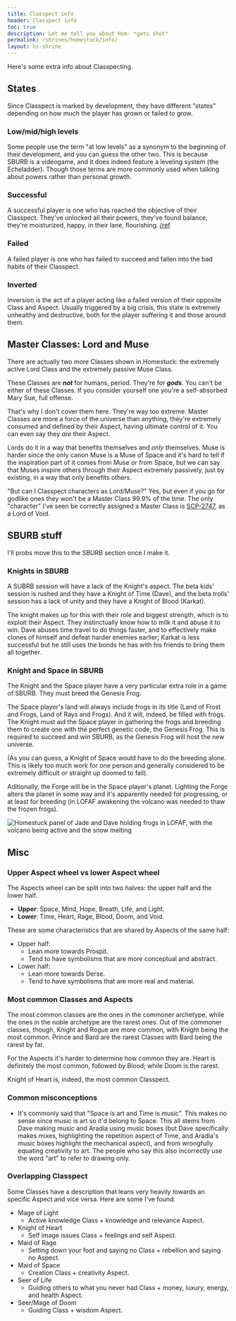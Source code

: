 ```yaml
---
title: Classpect info
header: Classpect info
toc: true
description: Let me tell you about Hom- *gets shot*
permalink: /shrines/homestuck/info/
layout: hs-shrine
---
```

Here's some extra info about Classpecting.

## States

Since Classpect is marked by development, they have different "states" depending on how much the player has grown or failed to grow.

### Low/mid/high levels

Some people use the term "at low levels" as a synonym to the beginning of their development, and you can guess the other two. This is because SBURB is a videogame, and it does indeed feature a leveling system (the Echeladder). Though those terms are more commonly used when talking about powers rather than personal growth.

### Successful

A successful player is one who has reached the objective of their Classpect. They've unlocked all their powers, they've found balance, they're moisturized, happy, in their lane, flourishing. [/ref](https://knowyourmeme.com/memes/unbothered-moisturized-happy-in-my-lane-focused-flourishing)

### Failed

A failed player is one who has failed to succeed and fallen into the bad habits of their Classpect.

### Inverted

Inversion is the act of a player acting like a failed version of their opposite Class and Aspect. Usually triggered by a big crisis, this state is extremely unhealthy and destructive, both for the player suffering it and those around them.

## Master Classes: Lord and Muse

There are actually two more Classes shown in Homestuck: the extremely active Lord Class and the extremely passive Muse Class.

These Classes are ***not*** for humans, period. They're for ***gods***. You can't be either of these Classes. If you consider yourself one you're a self-absorbed Mary Sue, full offense.

That's why I don't cover them here. They're way too extreme. Master Classes are more a force of the universe than anything, they're extremely consumed and defined by their Aspect, having ultimate control of it. You can even say they *are* their Aspect.

Lords do it in a way that benefits themselves and *only* themselves. Muse is harder since the only canon Muse is a Muse of Space and it's hard to tell if the inspiration part of it comes from Muse or from Space, but we can say that Muses inspire others through their Aspect extremely passively, just by existing, in a way that only benefits others.

"But can I Classpect characters as Lord/Muse?" Yes, but even if you go for godlike ones they won't be a Master Class 99.9% of the time. The only "character" I've seen be correctly assigned a Master Class is [SCP-2747](https://scp-wiki.wikidot.com/scp-2747), as a Lord of Void.

## SBURB stuff

I'll probs move this to the SBURB section once I make it.

### Knights in SBURB

A SUBRB session will have a lack of the Knight's aspect. The beta kids' session is rushed and they have a Knight of Time (Dave), and the beta trolls' session has a lack of unity and they have a Knight of Blood (Karkat).

The knight makes up for this with their role and biggest strength, which is to exploit their Aspect. They instinctually know how to milk it and abuse it to win. Dave abuses time travel to do things faster, and to effectively make clones of himself and defeat harder enemies earlier; Karkat is less successful but he still uses the bonds he has with his friends to bring them all together.

### Knight and Space in SBURB

The Knight and the Space player have a very particular extra role in a game of SBURB. They must breed the Genesis Frog.

The Space player's land will always include frogs in its title (Land of Frost and Frogs, Land of Rays and Frogs). And it will, indeed, be filled with frogs. The Knight must aid the Space player in gathering the frogs and breeding them to create one with the perfect genetic code, the Genesis Frog. This is required to succeed and win SBURB, as the Genesis Frog will host the new universe.

(As you can guess, a Knight of Space would have to do the breeding alone. This is likely too much work for one person and generally considered to be extremely difficult or straight up doomed to fail).

Aditionally, the Forge will be in the Space player's planet. Lighting the Forge alters the planet in some way and it's apparently needed for progressing, or at least for breeding (in LOFAF awakening the volcano was needed to thaw the frozen frogs).

![Homestuck panel of Jade and Dave holding frogs in LOFAF, with the volcano being active and the snow melting](https://www.homestuck.com/images/storyfiles/hs2/scratch/room64.gif)

## Misc

### Upper Aspect wheel vs lower Aspect wheel

The Aspects wheel can be split into two halves: the upper half and the lower half.
- **Upper**: Space, Mind, Hope, Breath, Life, and Light.
- **Lower**: Time, Heart, Rage, Blood, Doom, and Void.

These are some characteristics that are shared by Aspects of the same half:
- Upper half:
    - Lean more towards Prospit.
    - Tend to have symbolisms that are more conceptual and abstract.
- Lower half:
    - Lean more towards Derse.
    - Tend to have symbolisms that are more real and material.

### Most common Classes and Aspects

The most common classes are the ones in the commoner archetype, while the ones in the noble archetype are the rarest ones. Out of the commoner classes, though, Knight and Rogue are more common, with Knight being the most common. Prince and Bard are the rarest Classes with Bard being the rarest by far.

For the Aspects it's harder to determine how common they are. Heart is definitely the most common, followed by Blood; while Doom is the rarest.

Knight of Heart is, indeed, the most common Classpect.

### Common misconceptions

- It's commonly said that "Space is art and Time is music". This makes no sense since music is art so it'd belong to Space. This all stems from Dave making music and Aradia using music boxes (but Dave specifically makes mixes, highlighting the repetition aspect of Time, and Aradia's music boxes highlight the mechanical aspect), and from wrongfully equating creativity to art. The people who say this also incorrectly use the word "art" to refer to drawing only.

### Overlapping Classpect

Some Classes have a description that leans very heavily towards an specific Aspect and vice versa. Here are some I've found:

- Mage of Light
    - Active knowledge Class + knowledge and relevance Aspect.
- Knight of Heart
    - Self image issues Class + feelings and self Aspect.
- Maid of Rage
    - Setting down your foot and saying no Class + rebellion and saying no Aspect.
- Maid of Space
    - Creation Class + creativity Aspect.
- Seer of Life
    - Guiding others to what you never had Class + money, luxury, energy, and health Aspect.
- Seer/Mage of Doom
    - Guiding Class + wisdom Aspect.